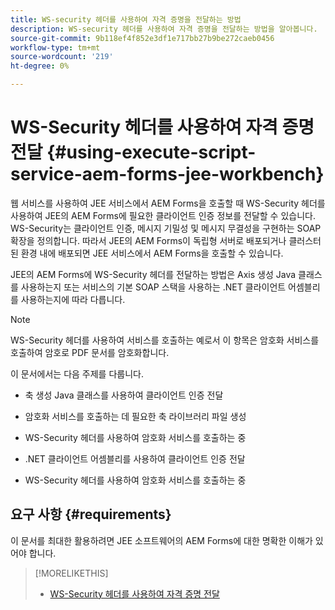 ```yaml
---
title: WS-security 헤더를 사용하여 자격 증명을 전달하는 방법
description: WS-security 헤더를 사용하여 자격 증명을 전달하는 방법을 알아봅니다.
source-git-commit: 9b118ef4f852e3df1e717bb27b9be272caeb0456
workflow-type: tm+mt
source-wordcount: '219'
ht-degree: 0%

---
```


# WS-Security 헤더를 사용하여 자격 증명 전달 {#using-execute-script-service-aem-forms-jee-workbench}

웹 서비스를 사용하여 JEE 서비스에서 AEM Forms을 호출할 때 WS-Security 헤더를 사용하여 JEE의 AEM Forms에 필요한 클라이언트 인증 정보를 전달할 수 있습니다. WS-Security는 클라이언트 인증, 메시지 기밀성 및 메시지 무결성을 구현하는 SOAP 확장을 정의합니다. 따라서 JEE의 AEM Forms이 독립형 서버로 배포되거나 클러스터된 환경 내에 배포되면 JEE 서비스에서 AEM Forms을 호출할 수 있습니다.

JEE의 AEM Forms에 WS-Security 헤더를 전달하는 방법은 Axis 생성 Java 클래스를 사용하는지 또는 서비스의 기본 SOAP 스택을 사용하는 .NET 클라이언트 어셈블리를 사용하는지에 따라 다릅니다.

>[!NOTE]
>
>WS-Security 헤더를 사용하여 서비스를 호출하는 예로서 이 항목은 암호화 서비스를 호출하여 암호로 PDF 문서를 암호화합니다.

이 문서에서는 다음 주제를 다룹니다.

* 축 생성 Java 클래스를 사용하여 클라이언트 인증 전달

* 암호화 서비스를 호출하는 데 필요한 축 라이브러리 파일 생성

* WS-Security 헤더를 사용하여 암호화 서비스를 호출하는 중

* .NET 클라이언트 어셈블리를 사용하여 클라이언트 인증 전달

* WS-Security 헤더를 사용하여 암호화 서비스를 호출하는 중


## 요구 사항 {#requirements}

이 문서를 최대한 활용하려면 JEE 소프트웨어의 AEM Forms에 대한 명확한 이해가 있어야 합니다.

>[!MORELIKETHIS]
>
>* [WS-Security 헤더를 사용하여 자격 증명 전달](assets/passing-credentials-using-ws-security-headers.pdf)


